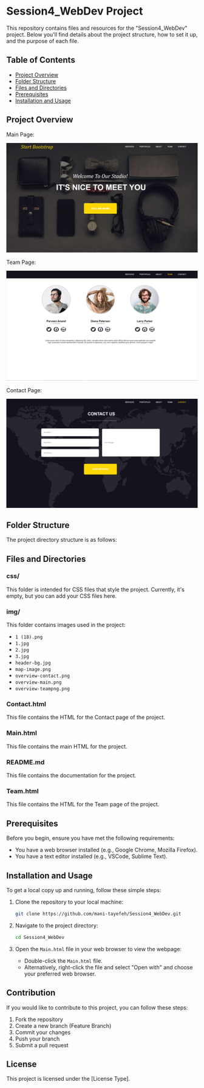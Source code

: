 # Session4_WebDev Project

This repository contains files and resources for the "Session4_WebDev" project. Below you'll find details about the project structure, how to set it up, and the purpose of each file.

## Table of Contents

- [Project Overview](#project-overview)
- [Folder Structure](#folder-structure)
- [Files and Directories](#files-and-directories)
- [Prerequisites](#prerequisites)
- [Installation and Usage](#installation-and-usage)

## Project Overview

Main Page:

![Description](img/overview-main.png)

Team Page:

![Description](img/overview-team.png)

Contact Page:

![Description](img/overview-contact.png)

## Folder Structure

The project directory structure is as follows:

## Files and Directories

### css/

This folder is intended for CSS files that style the project. Currently, it's empty, but you can add your CSS files here.

### img/

This folder contains images used in the project:

- `1 (18).png`
- `1.jpg`
- `2.jpg`
- `3.jpg`
- `header-bg.jpg`
- `map-image.png`
- `overview-contact.png`
- `overview-main.png`
- `overview-teampng.png`

### Contact.html

This file contains the HTML for the Contact page of the project.

### Main.html

This file contains the main HTML for the project.

### README.md

This file contains the documentation for the project.

### Team.html

This file contains the HTML for the Team page of the project.

## Prerequisites

Before you begin, ensure you have met the following requirements:

- You have a web browser installed (e.g., Google Chrome, Mozilla Firefox).
- You have a text editor installed (e.g., VSCode, Sublime Text).

## Installation and Usage

To get a local copy up and running, follow these simple steps:

1. Clone the repository to your local machine:

    ```sh
    git clone https://github.com/mani-tayefeh/Session4_WebDev.git
    ```

2. Navigate to the project directory:

    ```sh
    cd Session4_WebDev
    ```

3. Open the `Main.html` file in your web browser to view the webpage:
    - Double-click the `Main.html` file.
    - Alternatively, right-click the file and select "Open with" and choose your preferred web browser.

## Contribution

If you would like to contribute to this project, you can follow these steps:

1. Fork the repository
2. Create a new branch (Feature Branch)
3. Commit your changes
4. Push your branch
5. Submit a pull request

## License

This project is licensed under the [License Type].
